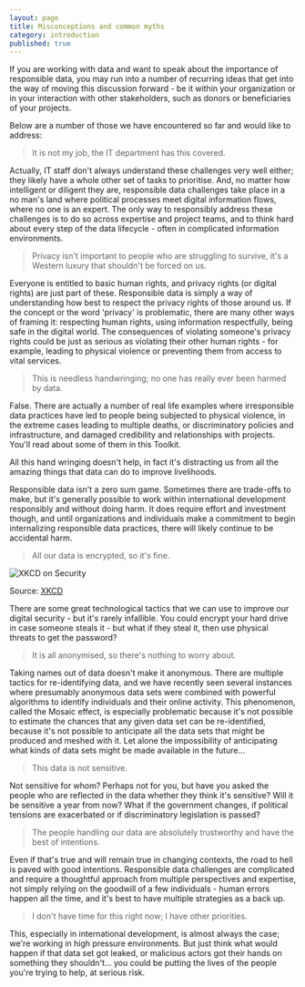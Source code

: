 ```yaml
---
layout: page
title: Misconceptions and common myths
category: introduction
published: true
---
```


If you are working with data and want to speak about the importance of responsible data, you may run into a number of recurring ideas that get into the way of moving this discussion forward - be it within your organization or in your interaction with other stakeholders, such as donors or beneficiaries of your projects.

Below are a number of those we have encountered so far and would like to address:

>It is not my job, the IT department has this covered.

Actually, IT staff don't always understand these challenges very well either; they likely have a whole other set of tasks to prioritise. And, no matter how intelligent or diligent they are, responsible data challenges take place in a no man's land where political processes meet digital information flows, where no one is an expert. The only way to responsibly address these challenges is to do so across expertise and project teams, and to think hard about every step of the data lifecycle - often in complicated information environments.

> Privacy isn't important to people who are struggling to survive, it's a Western luxury that shouldn't be forced on us.

Everyone is entitled to basic human rights, and privacy rights (or digital rights) are just part of these. Responsible data is simply a way of understanding how best to respect the privacy rights of those around us.  If the concept or the word 'privacy' is problematic, there are many other ways of framing it: respecting human rights, using information respectfully, being safe in the digital world. The consequences of violating someone's privacy rights could be just as serious as violating their other human rights - for example, leading to physical violence or preventing them from access to vital services.

> This is needless handwringing; no one has really ever been harmed by data.

False. There are actually a number of real life examples where irresponsible data practices have led to people being subjected to physical violence, in the extreme cases leading to multiple deaths, or discriminatory policies and infrastructure, and damaged credibility and relationships with projects. You'll read about some of them in this Toolkit.

All this hand wringing doesn't help, in fact it's distracting us from all the amazing things that data can do to improve livelihoods.

Responsible data isn't a zero sum game. Sometimes there are trade-offs to make, but it's generally possible to work within international development responsibly and without doing harm. It does require effort and investment though, and until organizations and individuals make a commitment to begin internalizing responsible data practices, there will likely continue to be accidental harm.

> All our data is encrypted, so it's fine.

![XKCD on Security](http://imgs.xkcd.com/comics/security.png)

Source: [XKCD](http://xkcd.com/538/)

There are some great technological tactics that we can use to improve our digital security - but it's rarely infallible. You could encrypt your hard drive in case someone steals it - but what if they steal it, then use physical threats to get the password?

> It is all anonymised, so there's nothing to worry about.

Taking names out of data doesn't make it anonymous. There are multiple tactics for re-identifying data, and we have recently seen several instances where presumably anonymous data sets were combined with powerful algorithms to identify individuals and their online activity. This phenomenon, called the Mosaic effect, is especially problematic because it's not possible to estimate the chances that any given data set can be re-identified, because it's not possible to anticipate all the data sets that might be produced and meshed with it. Let alone the impossibility of anticipating what kinds of data sets might be made available in the future...

> This data is not sensitive.

Not sensitive for whom? Perhaps not for you, but have you asked the people who are reflected in the data whether they think it's sensitive? Will it be sensitive a year from now? What if the government changes, if political tensions are exacerbated or if discriminatory legislation is passed?

> The people handling our data are absolutely trustworthy and have the best of intentions.

Even if that's true and will remain true in changing contexts, the road to hell is paved with good intentions. Responsible data challenges are complicated and require a thoughtful approach from multiple perspectives and expertise, not simply relying on the goodwill of a few individuals - human errors happen all the time, and it's best to have multiple strategies as a back up.

> I don't have time for this right now; I have other priorities.

This, especially in international development, is almost always the case; we're working in high pressure environments. But just think what would happen if that data set got leaked, or malicious actors got their hands on something they shouldn't... you could be putting the lives of the people you're trying to help, at serious risk.
